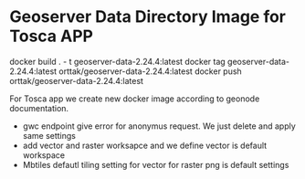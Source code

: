 # Geoserver Data Directory Image for Tosca APP

docker build . - t geoserver-data-2.24.4:latest
docker tag geoserver-data-2.24.4:latest orttak/geoserver-data-2.24.4:latest
docker push orttak/geoserver-data-2.24.4:latest

For Tosca app we create new docker image according to geonode documentation.
- gwc endpoint give error for anonymus request. We just delete and apply same settings
- add vector and raster worksapce and we define vector is default workspace
- Mbtiles defautl tiling setting for vector for raster png is default settings